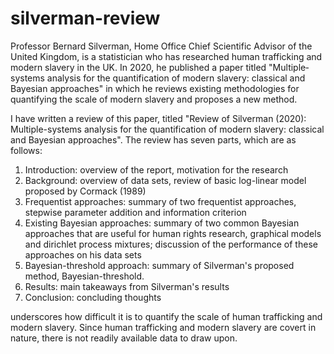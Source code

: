 # silverman-review

Professor Bernard Silverman, Home Office Chief Scientific Advisor of the United Kingdom, is a statistician who has researched human trafficking and modern slavery in the UK.  In 2020, he published a paper titled "Multiple‐systems analysis for the quantification of modern slavery: classical and Bayesian approaches" in which he reviews existing methodologies for quantifying the scale of modern slavery and proposes a new method.  

I have written a review of this paper, titled "Review of Silverman (2020): Multiple-systems analysis for the quantification of modern slavery: classical and Bayesian approaches".  The review has seven parts, which are as follows: 

1. Introduction: overview of the report, motivation for the research
2. Background: overview of data sets, review of basic log-linear model proposed by Cormack (1989)
3. Frequentist approaches: summary of two frequentist approaches, stepwise parameter addition and information criterion
4. Existing Bayesian approaches: summary of two common Bayesian approaches that are useful for human rights research, graphical models and dirichlet process mixtures; discussion of the performance of these approaches on his data sets
5. Bayesian-threshold approach: summary of Silverman's proposed method, Bayesian-threshold.
6. Results: main takeaways from Silverman's results
7. Conclusion: concluding thoughts

underscores how difficult it is to quantify the scale of human trafficking and modern slavery.  Since human trafficking and modern slavery are covert in nature, there is not readily available data to draw upon.  
